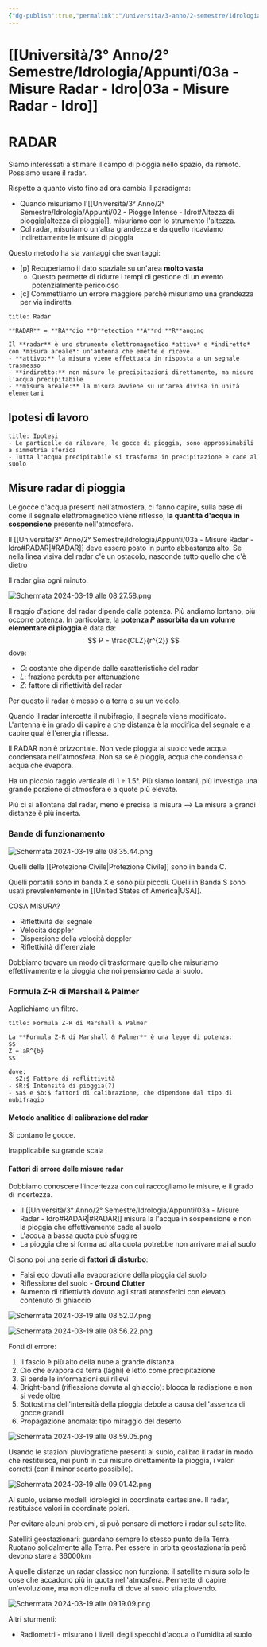 ```yaml
---
{"dg-publish":true,"permalink":"/universita/3-anno/2-semestre/idrologia/appunti/03a-misure-radar-idro/"}
---
```


# [[Università/3° Anno/2° Semestre/Idrologia/Appunti/03a - Misure Radar - Idro\|03a - Misure Radar - Idro]]



# RADAR

Siamo interessati a stimare il campo di pioggia nello spazio, da remoto. Possiamo usare il radar.

Rispetto a quanto visto fino ad ora cambia il paradigma: 
- Quando misuriamo l'[[Università/3° Anno/2° Semestre/Idrologia/Appunti/02 - Piogge Intense - Idro#Altezza di pioggia\|altezza di pioggia]], misuriamo con lo strumento l'altezza.
- Col radar, misuriamo un'altra grandezza e da quello ricaviamo indirettamente le misure di pioggia

Questo metodo ha sia vantaggi che svantaggi:
- [p] Recuperiamo il dato spaziale su un'area **molto vasta**
	- Questo permette di ridurre i tempi di gestione di un evento potenzialmente pericoloso 
- [c] Commettiamo un errore maggiore perché misuriamo una grandezza per via indiretta

```ad-Definizione
title: Radar

**RADAR** = **RA**dio **D**etection **A**nd **R**anging

Il **radar** è uno strumento elettromagnetico *attivo* e *indiretto* con *misura areale*: un'antenna che emette e riceve.
- **attivo:** la misura viene effettuata in risposta a un segnale trasmesso
- **indiretto:** non misuro le precipitazioni direttamente, ma misuro l'acqua precipitabile
- **misura areale:** la misura avviene su un'area divisa in unità elementari

```

## Ipotesi di lavoro

```ad-tip
title: Ipotesi
- Le particelle da rilevare, le gocce di pioggia, sono approssimabili a simmetria sferica
- Tutta l'acqua precipitabile si trasforma in precipitazione e cade al suolo

```


## Misure radar di pioggia


Le gocce d'acqua presenti nell'atmosfera, ci fanno capire, sulla base di come il segnale elettromagnetico viene riflesso, **la quantità d'acqua in sospensione** presente nell'atmosfera.

Il [[Università/3° Anno/2° Semestre/Idrologia/Appunti/03a - Misure Radar - Idro#RADAR\|#RADAR]] deve essere posto in punto abbastanza alto. Se nella linea visiva del radar c'è un ostacolo, nasconde tutto quello che c'è dietro

Il radar gira ogni minuto.


![Schermata 2024-03-19 alle 08.27.58.png](/img/user/Universit%C3%A0/3%C2%B0%20Anno/2%C2%B0%20Semestre/Idrologia/Appunti/allegati/allegati/Schermata%202024-03-19%20alle%2008.27.58.png)

Il raggio d'azione del radar dipende dalla potenza. Più andiamo lontano, più occorre potenza. In particolare, la **potenza $P$ assorbita da un volume elementare di pioggia** è data da:
$$
P = \frac{CLZ}{r^{2}}
$$
dove:
- $C:$ costante che dipende dalle caratteristiche del radar
- $L:$ frazione perduta per attenuazione
- $Z:$ fattore di riflettività del radar

Per questo il radar è messo o a terra o su un veicolo.

Quando il radar intercetta il nubifragio, il segnale viene modificato. L'antenna è in grado di capire a che distanza è la modifica del segnale e a capire qual è l'energia riflessa.

Il RADAR non è orizzontale. Non vede pioggia al suolo: vede acqua condensata nell'atmosfera. Non sa se è pioggia, acqua che condensa o acqua che evapora.

Ha un piccolo raggio verticale di $1\div 1.5 °$. Più siamo lontani, più investiga una grande porzione di atmosfera e a quote più elevate.

Più ci si allontana dal radar, meno è precisa la misura --> La misura a grandi distanze è più incerta.

### Bande di funzionamento

![Schermata 2024-03-19 alle 08.35.44.png](/img/user/Universit%C3%A0/3%C2%B0%20Anno/2%C2%B0%20Semestre/Idrologia/Appunti/allegati/allegati/Schermata%202024-03-19%20alle%2008.35.44.png)

Quelli della [[Protezione Civile\|Protezione Civile]] sono in banda C.

Quelli portatili sono in banda X e sono più piccoli. Quelli in Banda S sono usati prevalentemente in [[United States of America\|USA]].

COSA MISURA?
- Riflettività del segnale
- Velocità doppler
- Dispersione della velocità doppler
- Riflettività differenziale

Dobbiamo trovare un modo di trasformare quello che misuriamo effettivamente e la pioggia che noi pensiamo cada al suolo.

### Formula Z-R di Marshall & Palmer

Applichiamo un filtro. 
```ad-Teo
title: Formula Z-R di Marshall & Palmer

La **Formula Z-R di Marshall & Palmer** è una legge di potenza:
$$
Z = aR^{b}
$$

dove:
- $Z:$ Fattore di reflittività
- $R:$ Intensità di pioggia(?)
- $a$ e $b:$ fattori di calibrazione, che dipendono dal tipo di nubifragio

```

#### Metodo analitico di calibrazione del radar

Si contano le gocce.

Inapplicabile su grande scala

#### Fattori di errore delle misure radar

Dobbiamo conoscere l'incertezza con cui raccogliamo le misure, e il grado di incertezza.

- Il [[Università/3° Anno/2° Semestre/Idrologia/Appunti/03a - Misure Radar - Idro#RADAR\|#RADAR]] misura la l'acqua in sospensione e non la pioggia che effettivamente cade al suolo
- L'acqua a bassa quota può sfuggire
- La pioggia che si forma ad alta quota potrebbe non arrivare mai al suolo

Ci sono poi una serie di **fattori di disturbo**:
- Falsi eco dovuti alla evaporazione della pioggia dal suolo
- Riflessione del suolo - **Ground Clutter**
- Aumento di riflettività dovuto agli strati atmosferici con elevato contenuto di ghiaccio


![Schermata 2024-03-19 alle 08.52.07.png](/img/user/Universit%C3%A0/3%C2%B0%20Anno/2%C2%B0%20Semestre/Idrologia/Appunti/allegati/allegati/Schermata%202024-03-19%20alle%2008.52.07.png)

![Schermata 2024-03-19 alle 08.56.22.png](/img/user/Universit%C3%A0/3%C2%B0%20Anno/2%C2%B0%20Semestre/Idrologia/Appunti/allegati/allegati/Schermata%202024-03-19%20alle%2008.56.22.png)

Fonti di errore:
1. Il fascio è più alto della nube a grande distanza
2. Ciò che evapora da terra (laghi) è letto come precipitazione
3. Si perde le informazioni sui rilievi
4. Bright-band (riflessione dovuta al ghiaccio): blocca la radiazione e non si vede oltre
5. Sottostima dell'intensità della pioggia debole a causa dell'assenza di gocce grandi
6. Propagazione anomala: tipo miraggio del deserto

![Schermata 2024-03-19 alle 08.59.05.png](/img/user/Universit%C3%A0/3%C2%B0%20Anno/2%C2%B0%20Semestre/Idrologia/Appunti/allegati/Schermata%202024-03-19%20alle%2008.59.05.png)

Usando le stazioni pluviografiche presenti al suolo, calibro il radar in modo che restituisca, nei punti in cui misuro direttamente la pioggia, i valori corretti (con il minor scarto possibile).

![Schermata 2024-03-19 alle 09.01.42.png](/img/user/Universit%C3%A0/3%C2%B0%20Anno/2%C2%B0%20Semestre/Idrologia/Appunti/allegati/allegati/Schermata%202024-03-19%20alle%2009.01.42.png)

Al suolo, usiamo modelli idrologici in coordinate cartesiane. Il radar, restituisce valori in coordinate polari.

Per evitare alcuni problemi, si può pensare di mettere i radar sul satellite.

Satelliti geostazionari: guardano sempre lo stesso punto della Terra. Ruotano solidalmente alla Terra. Per essere in orbita geostazionaria però devono stare a 36000km

A quelle distanze un radar classico non funziona: il satellite misura solo le cose che accadono più in quota nell'atmosfera. Permette di capire un'evoluzione, ma non dice nulla di dove al suolo stia piovendo.

![Schermata 2024-03-19 alle 09.19.09.png](/img/user/Universit%C3%A0/3%C2%B0%20Anno/2%C2%B0%20Semestre/Idrologia/Appunti/allegati/allegati/Schermata%202024-03-19%20alle%2009.19.09.png)

Altri sturmenti:
- Radiometri - misurano i livelli degli specchi d'acqua o l'umidità al suolo









